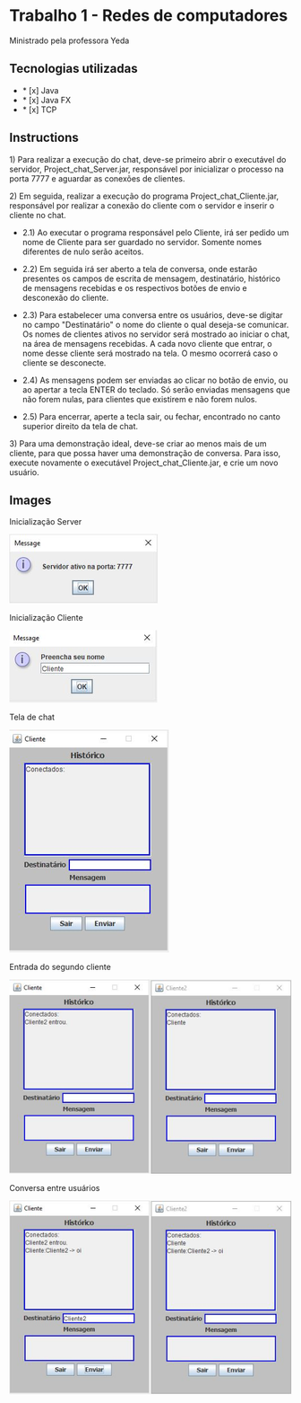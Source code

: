 # Trabalho 1 - Redes de computadores
<p>Ministrado pela professora Yeda</p>

## Tecnologias utilizadas
<ul>
	<li>* [x] Java </li>
	<li>* [x] Java FX </li>
	<li>* [x] TCP</li>
</ul>

## Instructions

<p>1) Para realizar a execução do chat, deve-se primeiro
abrir o executável do servidor, Project_chat_Server.jar,
responsável por inicializar o processo na porta 7777
e aguardar as conexões de clientes.</p>

<p>2) Em seguida, realizar a execução do programa
Project_chat_Cliente.jar, responsável por realizar a conexão
do cliente com o servidor e inserir o cliente no chat.</p>
<ul>
	<li><p>2.1) Ao executar o programa responsável pelo
	Cliente, irá ser pedido um nome de Cliente para
	ser guardado no servidor. Somente nomes diferentes
	de nulo serão aceitos.</p></li>
	<li><p>2.2) Em seguida irá ser aberto a tela de conversa,
	onde estarão presentes os campos de escrita de 
	mensagem, destinatário, histórico de mensagens 
	recebidas e os respectivos botões de envio e desconexão
	do cliente.</p></li>
	<li><p>2.3) Para estabelecer uma conversa entre os usuários,
	deve-se digitar no campo "Destinatário" o nome do
	cliente o qual deseja-se comunicar. Os nomes de clientes
	ativos no servidor será mostrado ao iniciar o chat,
	na área de mensagens recebidas. A cada novo cliente
	que entrar, o nome desse cliente será mostrado na tela.
	O mesmo ocorrerá caso o cliente se desconecte.</p></li>
	<li><p>2.4) As mensagens podem ser enviadas ao clicar no botão
	de envio, ou ao apertar a tecla ENTER do teclado. Só
	serão enviadas mensagens que não forem nulas, para clientes
	que existirem e não forem nulos.</p></li>
	<li><p>2.5) Para encerrar, aperte a tecla sair, ou fechar,
	encontrado no canto superior direito da tela de chat.</p></li>
</ul>

<p>3) Para uma demonstração ideal, deve-se criar ao menos mais
de um cliente, para que possa haver uma demonstração de
conversa. Para isso, execute novamente o executável 
Project_chat_Cliente.jar, e crie um novo usuário.</p>

## Images

<p>Inicialização Server</p>
<img src="https://github.com/HugoMori/Faculdade/blob/main/Redes/Project_Chat/ServerIni.JPG"/>

<p>Inicialização Cliente</p>
<img src="https://github.com/HugoMori/Faculdade/blob/main/Redes/Project_Chat/ClienteIni.JPG"/>

<p>Tela de chat</p>
<img src="https://github.com/HugoMori/Faculdade/blob/main/Redes/Project_Chat/ClienteChat1.JPG"/>

<p>Entrada do segundo cliente</p>
<img src="https://github.com/HugoMori/Faculdade/blob/main/Redes/Project_Chat/ClienteChat2.JPG"/>

<p>Conversa entre usuários</p>
<img src="https://github.com/HugoMori/Faculdade/blob/main/Redes/Project_Chat/ClienteChat3.JPG"/>
